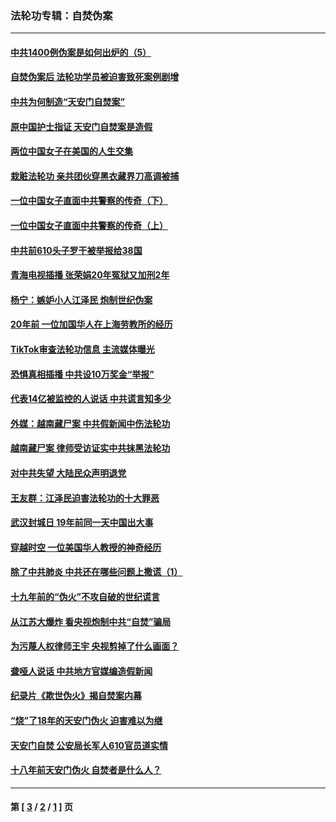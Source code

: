 ### 法轮功专辑：自焚伪案
---
#### [中共1400例伪案是如何出炉的（5）](../../pages/nf5562/n13226831.md?01010430) 
#### [自焚伪案后 法轮功学员被迫害致死案例剧增](../../pages/nf5562/n13190600.md?01010430) 
#### [中共为何制造“天安门自焚案”](../../pages/nf5562/n13183270.md?01010430) 
#### [原中国护士指证 天安门自焚案是造假](../../pages/nf5562/n13172289.md?01010430) 
#### [两位中国女子在美国的人生交集](../../pages/nf5562/n13156138.md?01010430) 
#### [栽赃法轮功 亲共团伙穿黑衣藏界刀高调被捕](../../pages/nf5562/n13073780.md?01010430) 
#### [一位中国女子直面中共警察的传奇（下）](../../pages/nf5562/n12989706.md?01010430) 
#### [一位中国女子直面中共警察的传奇（上）](../../pages/nf5562/n12985072.md?01010430) 
#### [中共前610头子罗干被举报给38国](../../pages/nf5562/n12975419.md?01010430) 
#### [青海电视插播 张荣娟20年冤狱又加刑2年](../../pages/nf5562/n12738166.md?01010430) 
#### [杨宁：嫉妒小人江泽民 炮制世纪伪案](../../pages/nf5562/n12724108.md?01010430) 
#### [20年前 一位加国华人在上海劳教所的经历](../../pages/nf5562/n12707932.md?01010430) 
#### [TikTok审查法轮功信息 主流媒体曝光](../../pages/nf5562/n12362336.md?01010430) 
#### [恐惧真相插播 中共设10万奖金“举报”](../../pages/nf5562/n12306396.md?01010430) 
#### [代表14亿被监控的人说话 中共谎言知多少](../../pages/nf5562/n12297484.md?01010430) 
#### [外媒：越南藏尸案 中共假新闻中伤法轮功](../../pages/nf5562/n12264411.md?01010430) 
#### [越南藏尸案 律师受访证实中共抹黑法轮功](../../pages/nf5562/n12261878.md?01010430) 
#### [对中共失望 大陆民众声明退党](../../pages/nf5562/n12187315.md?01010430) 
#### [王友群：江泽民迫害法轮功的十大罪恶](../../pages/nf5562/n12169074.md?01010430) 
#### [武汉封城日 19年前同一天中国出大事](../../pages/nf5562/n12150901.md?01010430) 
#### [穿越时空  一位美国华人教授的神奇经历](../../pages/nf5562/n12097460.md?01010430) 
#### [除了中共肺炎 中共还在哪些问题上撒谎（1）](../../pages/nf5562/n11955770.md?01010430) 
#### [十九年前的“伪火”不攻自破的世纪谎言](../../pages/nf5562/n11813238.md?01010430) 
#### [从江苏大爆炸 看央视炮制中共“自焚”骗局](../../pages/nf5562/n11140275.md?01010430) 
#### [为污蔑人权律师王宇 央视剪掉了什么画面？](../../pages/nf5562/n11130142.md?01010430) 
#### [聋哑人说话 中共地方官媒编造假新闻](../../pages/nf5562/n11006067.md?01010430) 
#### [纪录片《欺世伪火》揭自焚案内幕](../../pages/nf5562/n11002664.md?01010430) 
#### [“烧”了18年的天安门伪火 迫害难以为继](../../pages/nf5562/n10996660.md?01010430) 
#### [天安门自焚 公安局长军人610官员道实情](../../pages/nf5562/n10997098.md?01010430) 
#### [十八年前天安门伪火 自焚者是什么人？](../../pages/nf5562/n10996556.md?01010430) 

---
#### 第 [ [3](./3.md?01010430) / [2](./2.md?01010430) / [1](./1.md?01010430) ] 页
